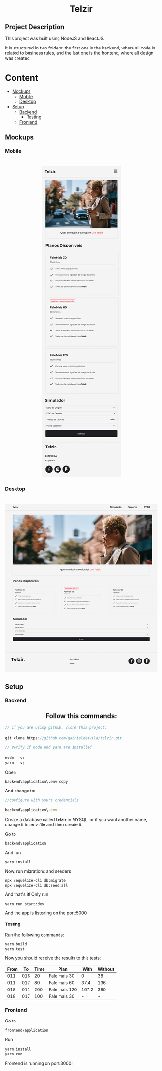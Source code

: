 <h1 align="center">Telzir</h1>

## Project Description

<p align="justify">This project was built using NodeJS and ReactJS.

It is structured in two folders: the first one is the backend, where all code is related to business rules, and the last one is the frontend, where all design was created. </p>

# Content

- [Mockups](#mockups)
  - [Mobile](#mobile)
  - [Desktop](#desktop)
- [Setup](#setup)
  - [Backend](#backend)
    - [Testing](#testing)
  - [Frontend](#frontend)
  <!--te-->

## Mockups

### Mobile

<h1 align="center">
  <img alt="Mobile Telzir" title="Mobile Telzir" src="./mockups/Home Telzir.png" />
</h1>

### Desktop

<h1 align="center">
  <img alt="Desktop Telzir" title="Desktop Telzir" src="./mockups/Telzir- main.png" />
</h1>

## Setup

### Backend

<h2 align="center">Follow this commands:</h2>

```js
// if you are using github, clone this project:

git clone https://github.com/gabrieldeavila/telzir.git

```

```js
// Verify if node and yarn are installed

node - v;
yarn - v;
```

<p> 
Open 
</p>

```
backend\application\.env copy
```

<p> 
And change to:
</p>

```js
//configure with yours credentials

backend\application\.env
```

<p>Create a database called <strong>telzir</strong> in MYSQL, or if you want another name, change it in .env file and then create it.</p>

<p>Go to </p>

```
backend\application
```

<p>And run</p>

```
yarn install
```

<p>Now, run migrations and seeders</p>

```
npx sequelize-cli db:migrate
npx sequelize-cli db:seed:all
```

<p>And that's it! Only run</p>

```
yarn run start:dev
```

<p>And the app is listening on the port:5000</p>

#### Testing

<p>Run the following commands:</p>

```
yarn build
yarn test
```

<p>
  Now you should receive the results to this tests:
</p>

| From | To  | Time | Plan          | With  | Without |
| ---- | --- | ---- | ------------- | ----- | ------- |
| 011  | 016 | 20   | Fale mais 30  | 0     | 38      |
| 011  | 017 | 80   | Fale mais 60  | 37.4  | 136     |
| 018  | 011 | 200  | Fale mais 120 | 167.2 | 380     |
| 018  | 017 | 100  | Fale mais 30  | -     | -       |

### Frontend

<p>Go to</p>

```js
frontend\application
```

<p>Run</p>

```js
yarn install
yarn run
```

<p>Frontend is running on port:3000!</p>
